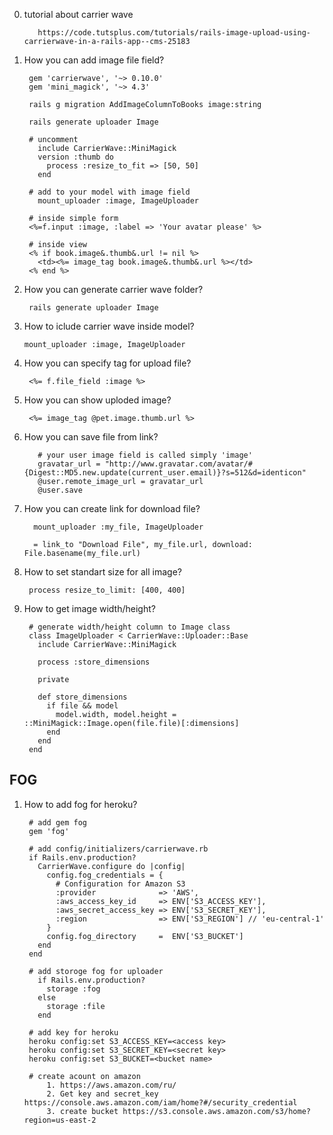 0. tutorial about carrier wave
    
          https://code.tutsplus.com/tutorials/rails-image-upload-using-carrierwave-in-a-rails-app--cms-25183
1. How you can add image file field?
       
        gem 'carrierwave', '~> 0.10.0'
        gem 'mini_magick', '~> 4.3'
        
        rails g migration AddImageColumnToBooks image:string
        
        rails generate uploader Image
        
        # uncomment
          include CarrierWave::MiniMagick
          version :thumb do
            process :resize_to_fit => [50, 50]
          end
          
        # add to your model with image field
          mount_uploader :image, ImageUploader
        
        # inside simple form 
        <%=f.input :image, :label => 'Your avatar please' %>
          
        # inside view
        <% if book.image&.thumb&.url != nil %>
          <td><%= image_tag book.image&.thumb&.url %></td> 
        <% end %>
        
1. How you can generate carrier wave folder?
        
        rails generate uploader Image
2. How to iclude carrier wave inside model?
    
       mount_uploader :image, ImageUploader
3. How you can specify tag for upload file?
    
        <%= f.file_field :image %>
4. How you can show uploded image?
        
        <%= image_tag @pet.image.thumb.url %>
5. How you can save file from link?
    
          # your user image field is called simply 'image'
          gravatar_url = "http://www.gravatar.com/avatar/#{Digest::MD5.new.update(current_user.email)}?s=512&d=identicon"
          @user.remote_image_url = gravatar_url
          @user.save 
6. How you can create link for download file?
        
         mount_uploader :my_file, ImageUploader
         
         = link_to "Download File", my_file.url, download: File.basename(my_file.url)
7. How to set standart size for all image?
        
        process resize_to_limit: [400, 400]

8. How to get image width/height?
    
        # generate width/height column to Image class
        class ImageUploader < CarrierWave::Uploader::Base
          include CarrierWave::MiniMagick

          process :store_dimensions

          private

          def store_dimensions
            if file && model
              model.width, model.height = ::MiniMagick::Image.open(file.file)[:dimensions]
            end
          end
        end
## FOG

1. How to add fog for heroku?

        # add gem fog
        gem 'fog'
        
        # add config/initializers/carrierwave.rb
        if Rails.env.production?
          CarrierWave.configure do |config|
            config.fog_credentials = {
              # Configuration for Amazon S3
              :provider              => 'AWS',
              :aws_access_key_id     => ENV['S3_ACCESS_KEY'],
              :aws_secret_access_key => ENV['S3_SECRET_KEY'],
              :region                => ENV['S3_REGION'] // 'eu-central-1'
            }
            config.fog_directory     =  ENV['S3_BUCKET']
          end
        end
        
        # add storoge fog for uploader
          if Rails.env.production?
            storage :fog
          else
            storage :file
          end
        
        # add key for heroku 
        heroku config:set S3_ACCESS_KEY=<access key>
        heroku config:set S3_SECRET_KEY=<secret key>
        heroku config:set S3_BUCKET=<bucket name>
        
        # create acount on amazon 
            1. https://aws.amazon.com/ru/
            2. Get key and secret_key https://console.aws.amazon.com/iam/home?#/security_credential
            3. create bucket https://s3.console.aws.amazon.com/s3/home?region=us-east-2
